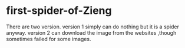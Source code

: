 # first-spider-of-Zieng
There are two version.
version 1 simply can do nothing but it is a spider anyway.
version 2 can download the image from the websites ,though sometimes failed for some images.
